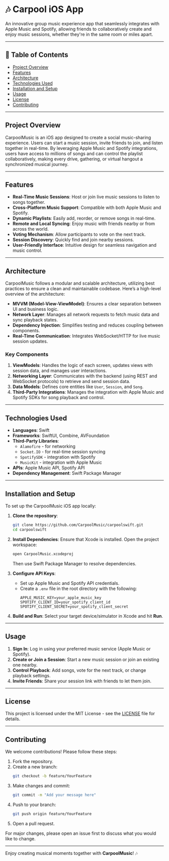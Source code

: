 
# 🎶 Carpool iOS App

An innovative group music experience app that seamlessly integrates with Apple Music and Spotify, allowing friends to collaboratively create and enjoy music sessions, whether they're in the same room or miles apart.

---

## 📖 Table of Contents
- [Project Overview](#project-overview)
- [Features](#features)
- [Architecture](#architecture)
- [Technologies Used](#technologies-used)
- [Installation and Setup](#installation-and-setup)
- [Usage](#usage)
- [License](#license)
- [Contributing](#contributing)

---

## Project Overview

CarpoolMusic is an iOS app designed to create a social music-sharing experience. Users can start a music session, invite friends to join, and listen together in real-time. By leveraging Apple Music and Spotify integrations, users have access to millions of songs and can control the playlist collaboratively, making every drive, gathering, or virtual hangout a synchronized musical journey.

---

## Features

- **Real-Time Music Sessions**: Host or join live music sessions to listen to songs together.
- **Cross-Platform Music Support**: Compatible with both Apple Music and Spotify.
- **Dynamic Playlists**: Easily add, reorder, or remove songs in real-time.
- **Remote and Local Syncing**: Enjoy music with friends nearby or from across the world.
- **Voting Mechanism**: Allow participants to vote on the next track.
- **Session Discovery**: Quickly find and join nearby sessions.
- **User-Friendly Interface**: Intuitive design for seamless navigation and music control.

---

## Architecture

CarpoolMusic follows a modular and scalable architecture, utilizing best practices to ensure a clean and maintainable codebase. Here’s a high-level overview of the architecture:

- **MVVM (Model-View-ViewModel)**: Ensures a clear separation between UI and business logic.
- **Network Layer**: Manages all network requests to fetch music data and sync playback states.
- **Dependency Injection**: Simplifies testing and reduces coupling between components.
- **Real-Time Communication**: Integrates WebSocket/HTTP for live music session updates.
  
### Key Components

1. **ViewModels**: Handles the logic of each screen, updates views with session data, and manages user interactions.
2. **Networking Layer**: Communicates with the backend (using REST and WebSocket protocols) to retrieve and send session data.
3. **Data Models**: Defines core entities like `User`, `Session`, and `Song`.
4. **Third-Party Integrations**: Manages the integration with Apple Music and Spotify SDKs for song playback and control.

---

## Technologies Used

- **Languages**: Swift
- **Frameworks**: SwiftUI, Combine, AVFoundation
- **Third-Party Libraries**: 
  - `Alamofire` - for networking
  - `Socket.IO` - for real-time session syncing
  - `SpotifySDK` - integration with Spotify
  - `MusicKit` - integration with Apple Music
- **APIs**: Apple Music API, Spotify API
- **Dependency Management**: Swift Package Manager

---

## Installation and Setup

To set up the CarpoolMusic iOS app locally:

1. **Clone the repository**:
   ```bash
   git clone https://github.com/CarpoolMusic/carpoolswift.git
   cd carpoolswift
   ```

2. **Install Dependencies**:
   Ensure that Xcode is installed. Open the project workspace:
   ```bash
   open CarpoolMusic.xcodeproj
   ```
   Then use Swift Package Manager to resolve dependencies.

3. **Configure API Keys**:
   - Set up Apple Music and Spotify API credentials.
   - Create a `.env` file in the root directory with the following:
     ```plaintext
     APPLE_MUSIC_KEY=your_apple_music_key
     SPOTIFY_CLIENT_ID=your_spotify_client_id
     SPOTIFY_CLIENT_SECRET=your_spotify_client_secret
     ```

4. **Build and Run**:
   Select your target device/simulator in Xcode and hit **Run**.

---

## Usage

1. **Sign In**: Log in using your preferred music service (Apple Music or Spotify).
2. **Create or Join a Session**: Start a new music session or join an existing one nearby.
3. **Control Playback**: Add songs, vote for the next track, or change playback settings.
4. **Invite Friends**: Share your session link with friends to let them join.

---

## License

This project is licensed under the MIT License - see the [LICENSE](LICENSE) file for details.

---

## Contributing

We welcome contributions! Please follow these steps:

1. Fork the repository.
2. Create a new branch:
   ```bash
   git checkout -b feature/YourFeature
   ```
3. Make changes and commit:
   ```bash
   git commit -m "Add your message here"
   ```
4. Push to your branch:
   ```bash
   git push origin feature/YourFeature
   ```
5. Open a pull request.

For major changes, please open an issue first to discuss what you would like to change.

---

Enjoy creating musical moments together with **CarpoolMusic**! 🎶
